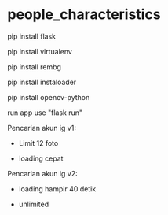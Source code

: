 # people_characteristics

pip install flask

pip install virtualenv

pip install rembg

pip install instaloader

pip install opencv-python


run app use "flask run"

Pencarian akun ig v1:

- Limit 12 foto

- loading cepat



Pencarian akun ig v2:

- loading hampir 40 detik

- unlimited 

